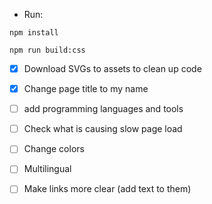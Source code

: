 - Run:

`npm install`

`npm run build:css`

- [X] Download SVGs to assets to clean up code

- [X] Change page title to my name

- [ ] add programming languages and tools

- [ ] Check what is causing slow page load

- [ ] Change colors

- [ ] Multilingual

- [ ] Make links more clear (add text to them)
